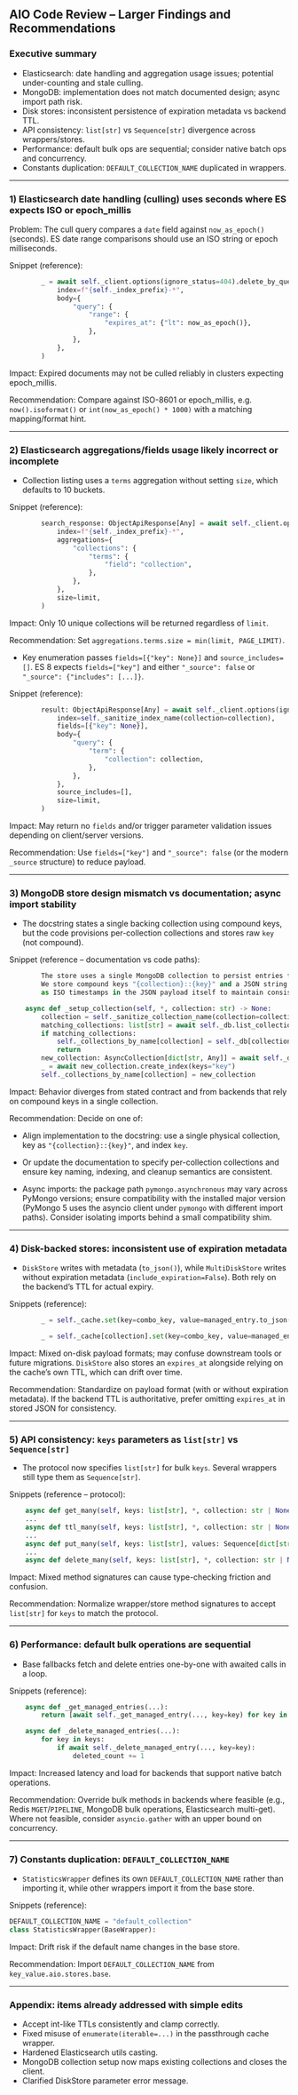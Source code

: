 ## AIO Code Review – Larger Findings and Recommendations

### Executive summary
- Elasticsearch: date handling and aggregation usage issues; potential under-counting and stale culling.
- MongoDB: implementation does not match documented design; async import path risk.
- Disk stores: inconsistent persistence of expiration metadata vs backend TTL.
- API consistency: `list[str]` vs `Sequence[str]` divergence across wrappers/stores.
- Performance: default bulk ops are sequential; consider native batch ops and concurrency.
- Constants duplication: `DEFAULT_COLLECTION_NAME` duplicated in wrappers.

---

### 1) Elasticsearch date handling (culling) uses seconds where ES expects ISO or epoch_millis
Problem: The cull query compares a `date` field against `now_as_epoch()` (seconds). ES date range comparisons should use an ISO string or epoch milliseconds.

Snippet (reference):

```23:27:/Users/bill.easton/repos/py-kv-store-adapter/key-value/key-value-aio/src/key_value/aio/stores/elasticsearch/store.py
        _ = await self._client.options(ignore_status=404).delete_by_query(
            index=f"{self._index_prefix}-*",
            body={
                "query": {
                    "range": {
                        "expires_at": {"lt": now_as_epoch()},
                    },
                },
            },
        )
```

Impact: Expired documents may not be culled reliably in clusters expecting epoch_millis.

Recommendation: Compare against ISO-8601 or epoch_millis, e.g. `now().isoformat()` or `int(now_as_epoch() * 1000)` with a matching mapping/format hint.

---

### 2) Elasticsearch aggregations/fields usage likely incorrect or incomplete
- Collection listing uses a `terms` aggregation without setting `size`, which defaults to 10 buckets.

Snippet (reference):

```72:89:/Users/bill.easton/repos/py-kv-store-adapter/key-value/key-value-aio/src/key_value/aio/stores/elasticsearch/store.py
        search_response: ObjectApiResponse[Any] = await self._client.options(ignore_status=404).search(
            index=f"{self._index_prefix}-*",
            aggregations={
                "collections": {
                    "terms": {
                        "field": "collection",
                    },
                },
            },
            size=limit,
        )
```

Impact: Only 10 unique collections will be returned regardless of `limit`.

Recommendation: Set `aggregations.terms.size = min(limit, PAGE_LIMIT)`.

- Key enumeration passes `fields=[{"key": None}]` and `source_includes=[]`. ES 8 expects `fields=["key"]` and either `"_source": false` or `"_source": {"includes": [...]}`.

Snippet (reference):

```39:51:/Users/bill.easton/repos/py-kv-store-adapter/key-value/key-value-aio/src/key_value/aio/stores/elasticsearch/store.py
        result: ObjectApiResponse[Any] = await self._client.options(ignore_status=404).search(
            index=self._sanitize_index_name(collection=collection),
            fields=[{"key": None}],
            body={
                "query": {
                    "term": {
                        "collection": collection,
                    },
                },
            },
            source_includes=[],
            size=limit,
        )
```

Impact: May return no `fields` and/or trigger parameter validation issues depending on client/server versions.

Recommendation: Use `fields=["key"]` and `"_source": false` (or the modern `_source` structure) to reduce payload.

---

### 3) MongoDB store design mismatch vs documentation; async import stability
- The docstring states a single backing collection using compound keys, but the code provisions per-collection collections and stores raw `key` (not compound).

Snippet (reference – documentation vs code paths):

```76:82:/Users/bill.easton/repos/py-kv-store-adapter/key-value/key-value-aio/src/key_value/aio/stores/mongodb/store.py
        The store uses a single MongoDB collection to persist entries for all adapter collections.
        We store compound keys "{collection}::{key}" and a JSON string payload. Optional TTL is persisted
        as ISO timestamps in the JSON payload itself to maintain consistent semantics across backends.
```

```112:127:/Users/bill.easton/repos/py-kv-store-adapter/key-value/key-value-aio/src/key_value/aio/stores/mongodb/store.py
    async def _setup_collection(self, *, collection: str) -> None:
        collection = self._sanitize_collection_name(collection=collection)
        matching_collections: list[str] = await self._db.list_collection_names(filter={"name": collection})
        if matching_collections:
            self._collections_by_name[collection] = self._db[collection]
            return
        new_collection: AsyncCollection[dict[str, Any]] = await self._db.create_collection(name=collection)
        _ = await new_collection.create_index(keys="key")
        self._collections_by_name[collection] = new_collection
```

Impact: Behavior diverges from stated contract and from backends that rely on compound keys in a single collection.

Recommendation: Decide on one of:
- Align implementation to the docstring: use a single physical collection, key as `"{collection}::{key}"`, and index `key`.
- Or update the documentation to specify per-collection collections and ensure key naming, indexing, and cleanup semantics are consistent.

- Async imports: the package path `pymongo.asynchronous` may vary across PyMongo versions; ensure compatibility with the installed major version (PyMongo 5 uses the asyncio client under `pymongo` with different import paths). Consider isolating imports behind a small compatibility shim.

---

### 4) Disk-backed stores: inconsistent use of expiration metadata
- `DiskStore` writes with metadata (`to_json()`), while `MultiDiskStore` writes without expiration metadata (`include_expiration=False`). Both rely on the backend’s TTL for actual expiry.

Snippets (reference):

```100:108:/Users/bill.easton/repos/py-kv-store-adapter/key-value/key-value-aio/src/key_value/aio/stores/disk/store.py
        _ = self._cache.set(key=combo_key, value=managed_entry.to_json(), expire=managed_entry.ttl)
```

```132:135:/Users/bill.easton/repos/py-kv-store-adapter/key-value/key-value-aio/src/key_value/aio/stores/disk/multi_store.py
        _ = self._cache[collection].set(key=combo_key, value=managed_entry.to_json(include_expiration=False), expire=managed_entry.ttl)
```

Impact: Mixed on-disk payload formats; may confuse downstream tools or future migrations. `DiskStore` also stores an `expires_at` alongside relying on the cache’s own TTL, which can drift over time.

Recommendation: Standardize on payload format (with or without expiration metadata). If the backend TTL is authoritative, prefer omitting `expires_at` in stored JSON for consistency.

---

### 5) API consistency: `keys` parameters as `list[str]` vs `Sequence[str]`
- The protocol now specifies `list[str]` for bulk `keys`. Several wrappers still type them as `Sequence[str]`.

Snippets (reference – protocol):

```60:73:/Users/bill.easton/repos/py-kv-store-adapter/key-value/key-value-aio/src/key_value/aio/protocols/key_value.py
    async def get_many(self, keys: list[str], *, collection: str | None = None) -> list[dict[str, Any] | None]:
    ...
    async def ttl_many(self, keys: list[str], *, collection: str | None = None) -> list[tuple[dict[str, Any] | None, float | None]]:
    ...
    async def put_many(self, keys: list[str], values: Sequence[dict[str, Any]], *, collection: str | None = None, ttl: Sequence[float | None] | float | None = None) -> None:
    ...
    async def delete_many(self, keys: list[str], *, collection: str | None = None) -> int:
```

Impact: Mixed method signatures can cause type-checking friction and confusion.

Recommendation: Normalize wrapper/store method signatures to accept `list[str]` for `keys` to match the protocol.

---

### 6) Performance: default bulk operations are sequential
- Base fallbacks fetch and delete entries one-by-one with awaited calls in a loop.

Snippets (reference):

```98:101:/Users/bill.easton/repos/py-kv-store-adapter/key-value/key-value-aio/src/key_value/aio/stores/base.py
    async def _get_managed_entries(...):
        return [await self._get_managed_entry(..., key=key) for key in keys]
```

```234:243:/Users/bill.easton/repos/py-kv-store-adapter/key-value/key-value-aio/src/key_value/aio/stores/base.py
    async def _delete_managed_entries(...):
        for key in keys:
            if await self._delete_managed_entry(..., key=key):
                deleted_count += 1
```

Impact: Increased latency and load for backends that support native batch operations.

Recommendation: Override bulk methods in backends where feasible (e.g., Redis `MGET`/`PIPELINE`, MongoDB bulk operations, Elasticsearch multi-get). Where not feasible, consider `asyncio.gather` with an upper bound on concurrency.

---

### 7) Constants duplication: `DEFAULT_COLLECTION_NAME`
- `StatisticsWrapper` defines its own `DEFAULT_COLLECTION_NAME` rather than importing it, while other wrappers import it from the base store.

Snippets (reference):

```97:104:/Users/bill.easton/repos/py-kv-store-adapter/key-value/key-value-aio/src/key_value/aio/wrappers/statistics/wrapper.py
DEFAULT_COLLECTION_NAME = "default_collection"
class StatisticsWrapper(BaseWrapper):
```

Impact: Drift risk if the default name changes in the base store.

Recommendation: Import `DEFAULT_COLLECTION_NAME` from `key_value.aio.stores.base`.

---

### Appendix: items already addressed with simple edits
- Accept int-like TTLs consistently and clamp correctly.
- Fixed misuse of `enumerate(iterable=...)` in the passthrough cache wrapper.
- Hardened Elasticsearch utils casting.
- MongoDB collection setup now maps existing collections and closes the client.
- Clarified DiskStore parameter error message.

